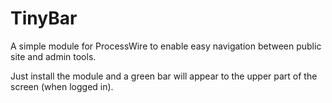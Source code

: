 # TinyBar

A simple module for ProcessWire to enable easy navigation between public site and admin tools.

Just install the module and a green bar will appear to the upper part of the screen (when logged in).
